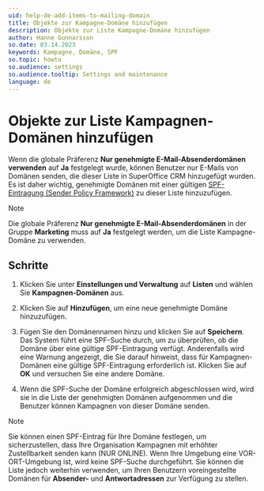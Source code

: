 ```yaml
---
uid: help-de-add-items-to-mailing-domain
title: Objekte zur Kampagne-Domäne hinzufügen
description: Objekte zur Liste Kampagne-Domäne hinzufügen
author: Hanne Gunnarsson
so.date: 03.14.2023
keywords: Kampagne, Domäne, SPF
so.topic: howto
so.audience: settings
so.audience.tooltip: Settings and maintenance
language: de
---
```


# Objekte zur Liste Kampagnen-Domänen hinzufügen

Wenn die globale Präferenz **Nur genehmigte E-Mail-Absenderdomänen verwenden** auf **Ja** festgelegt wurde, können Benutzer nur E-Mails von Domänen senden, die dieser Liste in SuperOffice CRM hinzugefügt wurden. Es ist daher wichtig, genehmigte Domänen mit einer gültigen [SPF-Eintragung (Sender Policy Framework)][1] zu dieser Liste hinzuzufügen.

> [!NOTE]
> Die globale Präferenz **Nur genehmigte E-Mail-Absenderdomänen** in der Gruppe **Marketing** muss auf **Ja** festgelegt werden, um die Liste Kampagne-Domäne zu verwenden.

## Schritte

1. Klicken Sie unter **Einstellungen und Verwaltung** auf **Listen** und wählen Sie **Kampagnen-Domänen** aus.

1. Klicken Sie auf **Hinzufügen**, um eine neue genehmigte Domäne hinzuzufügen.

1. Fügen Sie den Domänennamen hinzu und klicken Sie auf **Speichern**. Das System führt eine SPF-Suche durch, um zu überprüfen, ob die Domäne über eine gültige SPF-Eintragung verfügt. Anderenfalls wird eine Warnung angezeigt, die Sie darauf hinweist, dass für Kampagnen-Domänen eine gültige SPF-Eintragung erforderlich ist. Klicken Sie auf **OK** und versuchen Sie eine andere Domäne.

1. Wenn die SPF-Suche der Domäne erfolgreich abgeschlossen wird, wird sie in die Liste der genehmigten Domänen aufgenommen und die Benutzer können Kampagnen von dieser Domäne senden.

> [!NOTE]
> Sie können einen SPF-Eintrag für Ihre Domäne festlegen, um sicherzustellen, dass Ihre Organisation Kampagnen mit erhöhter Zustellbarkeit senden kann (NUR ONLINE). Wenn Ihre Umgebung eine VOR-ORT-Umgebung ist, wird keine SPF-Suche durchgeführt. Sie können die Liste jedoch weiterhin verwenden, um Ihren Benutzern voreingestellte Domänen für **Absender-** und **Antwortadressen** zur Verfügung zu stellen.

<!-- Referenced links -->
[1]: ../../../../en/email/mailgun/spf/index.md

<!-- Referenced images -->
